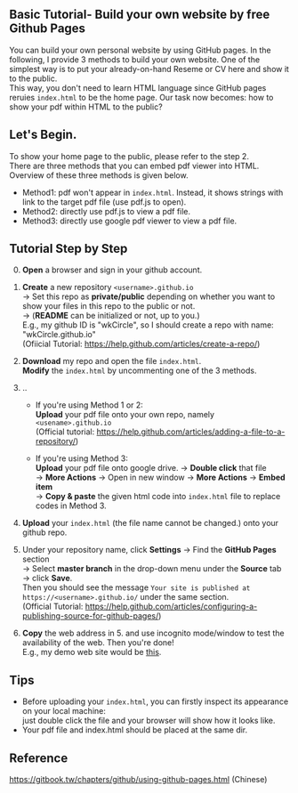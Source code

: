 ﻿## Basic Tutorial- Build your own website by free Github Pages
You can build your own personal website by using GitHub pages. In the following, I provide 3 methods to build your own website. One of the simplest way is to put your already-on-hand Reseme or CV here and show it to the public.</br>
This way, you don't need to learn HTML language since GitHub pages reruies `index.html` to be the home page. Our task now becomes: how to show your pdf within HTML to the public?

## Let's Begin.
To show your home page to the public, please refer to the step 2. </br>
There are three methods that you can embed pdf viewer into HTML. Overview of these three methods is given below.
- Method1: pdf won't appear in `index.html`. Instead, it shows strings with link to the target pdf file (use pdf.js to open).
- Method2: directly use pdf.js to view a pdf file.
- Method3: directly use google pdf viewer to view a pdf file.


## Tutorial Step by Step

0. **Open** a browser and sign in your github account.

1. **Create** a new repository `<username>.github.io` </br>
&rarr; Set this repo as **private/public** depending on whether you want to show your files in this repo to the public or not. </br>
&rarr; (**README** can be initialized or not, up to you.)</br>
E.g., my github ID is "wkCircle", so I should create a repo with name: "wkCircle.github.io"</br>
(Ofiicial Tutorial: https://help.github.com/articles/create-a-repo/)

2. **Download** my repo and open the file `index.html`. </br>
   **Modify** the `index.html` by uncommenting one of the 3 methods.

3. ..
	- If you're using Method 1 or 2: </br>
	**Upload** your pdf file onto your own repo, namely `<usename>.github.io` </br> 
	(Official tutorial: https://help.github.com/articles/adding-a-file-to-a-repository/) </br>
	
	- If you're using Method 3: </br>
	**Upload** your pdf file onto google drive. &rarr; **Double click** that file</br>
	&rarr; **More Actions** &rarr; Open in new window &rarr; **More Actions** &rarr; **Embed item**</br>
	&rarr; **Copy & paste** the given html code into `index.html` file to replace codes in Method 3.</br>
   
4. **Upload** your `index.html` (the file name cannot be changed.) onto your github repo.

5. Under your repository name, click **Settings** &rarr; Find the **GitHub Pages** section </br> 
&rarr; Select **master branch** in the drop-down menu under the **Source** tab &rarr; click **Save**. </br> 
Then you should see the message `Your site is published at https://<username>.github.io/` under the same section. </br>
(Official Tutorial: https://help.github.com/articles/configuring-a-publishing-source-for-github-pages/)

6. **Copy** the web address in 5. and use incognito mode/window to test the availability of the web. Then you're done! </br>
E.g., my demo web site would be [this](https://wkCircle.github.io/).

## Tips
- Before uploading your `index.html`, you can firstly inspect its appearance on your local machine: </br>
just double click the file and your browser will show how it looks like. </br>
- Your pdf file and index.html should be placed at the same dir.</br>

## Reference
https://gitbook.tw/chapters/github/using-github-pages.html (Chinese)
